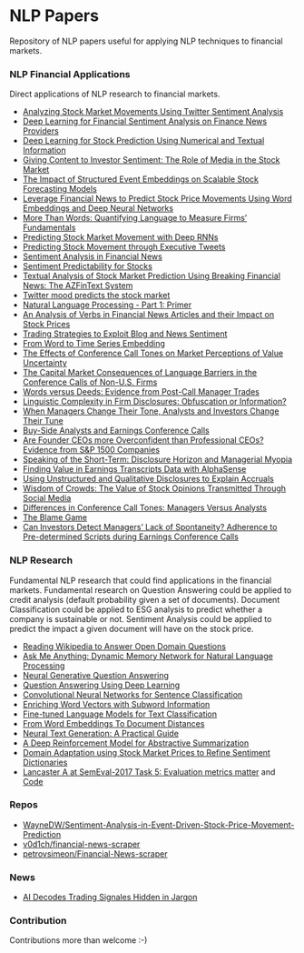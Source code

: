# NLP Papers
Repository of NLP papers useful for applying NLP techniques to financial markets.

### NLP Financial Applications
Direct applications of NLP research to financial markets.
* [Analyzing Stock Market Movements Using Twitter Sentiment Analysis](pdf/analyzing_stock_market_movements_using_twitter_sentiment_analysis.pdf)
* [Deep Learning for Financial Sentiment Analysis on Finance News Providers](pdf/deep_learning_for_financial_sentiment_analysis_on_finance_news_providers.pdf)
* [Deep Learning for Stock Prediction Using Numerical and Textual Information](pdf/deep_learning_for_stock_prediction_using_numerical_and_textual_information.pdf)
* [Giving Content to Investor Sentiment: The Role of Media in the Stock Market](pdf/giving_content_to_investor_sentiment_the_role_of_media_in_the_stock_market.pdf)
* [The Impact of Structured Event Embeddings on Scalable Stock Forecasting Models](pdf/impact_of_structured_event_embeddings_on_scalable_stock_forecasting_models.pdf)
* [Leverage Financial News to Predict Stock Price Movements Using Word Embeddings and Deep Neural Networks](pdf/leverage_financial_news_to_predict_stock_price_movements.pdf)
* [More Than Words: Quantifying Language to Measure Firms’ Fundamentals](pdf/more_than_words_quantifying_language.pdf)
* [Predicting Stock Market Movement with Deep RNNs](pdf/predicting_stock_market_movement_with_deep_rnns.pdf)
* [Predicting Stock Movement through Executive Tweets](pdf/predicting_stock_movement_thorugh_executive_tweets.pdf)
* [Sentiment Analysis in Financial News](pdf/sentiment_analysis_in_financial_news.pdf)
* [Sentiment Predictability for Stocks](pdf/sentiment_predictability_for_stocks.pdf)
* [Textual Analysis of Stock Market Prediction Using Breaking Financial News: The AZFinText System](pdf/textual_analysis_of_stock_market_prediction.pdf)
* [Twitter mood predicts the stock market](pdf/twitter_mood_predicts_the_stock_market.pdf)
* [Natural Language Processing - Part 1: Primer](pdf/natural_language_processing_part_1_primer.pdf)
* [An Analysis of Verbs in Financial News Articles and their Impact on Stock Prices](pdf/an_analysis_of_verbs_in_financial_news_articles_and_their_impact_on_stock_price.pdf)
* [Trading Strategies to Exploit Blog and News Sentiment](pdf/trading_strategies_to_exploit_blog_and_news_sentiment.pdf)
* [From Word to Time Series Embedding](pdf/from_word_to_time_series_embedding.pdf)
* [The Effects of Conference Call Tones on Market Perceptions of Value Uncertainty ](https://papers.ssrn.com/sol3/papers.cfm?abstract_id=2579907)
* [The Capital Market Consequences of Language Barriers in the Conference Calls of Non-U.S. Firms](https://papers.ssrn.com/sol3/papers.cfm?abstract_id=2154948)
* [Words versus Deeds: Evidence from Post-Call Manager Trades](https://onlinelibrary.wiley.com/doi/abs/10.1111/fima.12173)
* [Linguistic Complexity in Firm Disclosures: Obfuscation or Information?](https://papers.ssrn.com/sol3/Papers.cfm?abstract_id=2375424)
* [When Managers Change Their Tone, Analysts and Investors Change Their Tune](https://papers.ssrn.com/sol3/papers.cfm?abstract_id=2559157)
* [Buy-Side Analysts and Earnings Conference Calls](https://papers.ssrn.com/sol3/papers.cfm?abstract_id=2736533)
* [Are Founder CEOs more Overconfident than Professional CEOs? Evidence from S&P 1500 Companies](https://papers.ssrn.com/sol3/papers.cfm?abstract_id=2510549)
* [Speaking of the Short-Term: Disclosure Horizon and Managerial Myopia](https://papers.ssrn.com/sol3/papers.cfm?abstract_id=1999484)
* [Finding Value in Earnings Transcripts Data with AlphaSense](https://extractalpha.com/wp-content/uploads/2015/06/Finding-Value-in-Earnings-Transcripts-Data-with-AlphaSense1.pdf)
* [Using Unstructured and Qualitative Disclosures to Explain Accruals](https://papers.ssrn.com/sol3/papers.cfm?abstract_id=2563940)
* [Wisdom of Crowds: The Value of Stock Opinions Transmitted Through Social Media](https://papers.ssrn.com/sol3/papers.cfm?abstract_id=1807265)
* [Differences in Conference Call Tones: Managers Versus Analysts](https://papers.ssrn.com/sol3/papers.cfm?abstract_id=2543993)
* [The Blame Game](https://papers.ssrn.com/sol3/papers.cfm?abstract_id=2447042)
* [Can Investors Detect Managers’ Lack of Spontaneity? Adherence to Pre-determined Scripts during Earnings Conference Calls](https://papers.ssrn.com/sol3/papers.cfm?abstract_id=2426504)

### NLP Research
Fundamental NLP research that could find applications in the financial markets. Fundamental research on Question Answering could be applied to credit analysis (default probability given a set of documents). Document Classification could be applied to ESG analysis to predict whether a company is sustainable or not. Sentiment Analysis could be applied to predict the impact a given document will have on the stock price.
* [Reading Wikipedia to Answer Open Domain Questions](pdf/reading_wikipedia_to_answer_open_domain_questions.pdf)
* [Ask Me Anything: Dynamic Memory Network for Natural Language Processing](pdf/ask_me_anything_dynamic_memory_networks_for_nlp.pdf)
* [Neural Generative Question Answering](pdf/neural_generative_question_answering.pdf)
* [Question Answering Using Deep Learning](pdf/question_answering_using_deep_learning.pdf)
* [Convolutional Neural Networks for Sentence Classification](pdf/convolutional_neural_networkds_for_sentence_classification.pdf)
* [Enriching Word Vectors with Subword Information](pdf/enriching_word_vectors_with_subword_information.pdf)
* [Fine-tuned Language Models for Text Classification](pdf/fine_tuned_language_models_for_text_classification.pdf)
* [From Word Embeddings To Document Distances](pdf/from_word_embeddings_to_document_distances.pdf)
* [Neural Text Generation: A Practical Guide](neural_text_generation_a_practical_guide.pdf)
* [A Deep Reinforcement Model for Abstractive Summarization](pdf/a_deep_reinforced_model_for_abstractive_summarization.pdf)
* [Domain Adaptation using Stock Market Prices to Refine Sentiment Dictionaries](pdf/domain_adaptation_using_stock_market_prices_to_refine_sentiment_dictionaries.pdf)
* [Lancaster A at SemEval-2017 Task 5: Evaluation metrics matter](pdf/lancaster_a_at_semeval-2017_task_5_evaluation_metrics_matter_predicting_sentiment_from_financial_news_headlines.pdf) and [Code](https://github.com/apmoore1/semeval)

### Repos
* [WayneDW/Sentiment-Analysis-in-Event-Driven-Stock-Price-Movement-Prediction](https://github.com/WayneDW/Sentiment-Analysis-in-Event-Driven-Stock-Price-Movement-Prediction)
* [v0d1ch/financial-news-scraper](https://github.com/v0d1ch/financial-news-scraper)
* [petrovsimeon/Financial-News-scraper](https://github.com/petrovsimeon/Financial-News-scraper)

### News
* [AI Decodes Trading Signales Hidden in Jargon](pdf/ai_decodes_trading_signals_hidden_in_jargon.pdf)


### Contribution
Contributions more than welcome :-)
